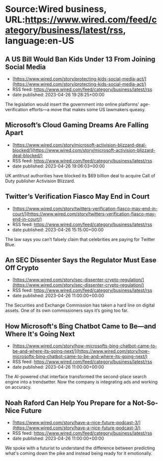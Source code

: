 # Source:Wired business, URL:https://www.wired.com/feed/category/business/latest/rss, language:en-US

## A US Bill Would Ban Kids Under 13 From Joining Social Media
 - [https://www.wired.com/story/protecting-kids-social-media-act/](https://www.wired.com/story/protecting-kids-social-media-act/)
 - RSS feed: https://www.wired.com/feed/category/business/latest/rss
 - date published: 2023-04-26 19:28:25+00:00

The legislation would insert the government into online platforms' age-verification efforts—a move that makes some US lawmakers queasy.

## Microsoft’s Cloud Gaming Dreams Are Falling Apart
 - [https://www.wired.com/story/microsoft-activision-blizzard-deal-blocked/](https://www.wired.com/story/microsoft-activision-blizzard-deal-blocked/)
 - RSS feed: https://www.wired.com/feed/category/business/latest/rss
 - date published: 2023-04-26 19:06:03+00:00

UK antitrust authorities have blocked its $69 billion deal to acquire Call of Duty publisher Activision Blizzard.

## Twitter’s Verification Fiasco May End in Court
 - [https://www.wired.com/story/twitters-verification-fiasco-may-end-in-court/](https://www.wired.com/story/twitters-verification-fiasco-may-end-in-court/)
 - RSS feed: https://www.wired.com/feed/category/business/latest/rss
 - date published: 2023-04-26 15:15:00+00:00

The law says you can’t falsely claim that celebrities are paying for Twitter Blue.

## An SEC Dissenter Says the Regulator Must Ease Off Crypto
 - [https://www.wired.com/story/sec-dissenter-crypto-regulation/](https://www.wired.com/story/sec-dissenter-crypto-regulation/)
 - RSS feed: https://www.wired.com/feed/category/business/latest/rss
 - date published: 2023-04-26 11:00:00+00:00

The Securities and Exchange Commission has taken a hard line on digital assets. One of its own commissioners says it’s going too far.

## How Microsoft's Bing Chatbot Came to Be—and Where It's Going Next
 - [https://www.wired.com/story/how-microsofts-bing-chatbot-came-to-be-and-where-its-going-next/](https://www.wired.com/story/how-microsofts-bing-chatbot-came-to-be-and-where-its-going-next/)
 - RSS feed: https://www.wired.com/feed/category/business/latest/rss
 - date published: 2023-04-26 11:00:00+00:00

The AI-powered chat interface transformed the second-place search engine into a trendsetter. Now the company is integrating ads and working on accuracy.

## Noah Raford Can Help You Prepare for a Not-So-Nice Future
 - [https://www.wired.com/story/have-a-nice-future-podcast-3/](https://www.wired.com/story/have-a-nice-future-podcast-3/)
 - RSS feed: https://www.wired.com/feed/category/business/latest/rss
 - date published: 2023-04-26 11:00:00+00:00

We spoke with a futurist to understand the difference between predicting what's coming down the pike and instead being ready for it emotionally.

